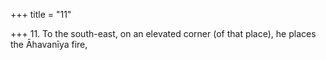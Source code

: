 +++
title = "11"

+++
11. To the south-east, on an elevated corner (of that place), he places the Āhavanīya fire,
